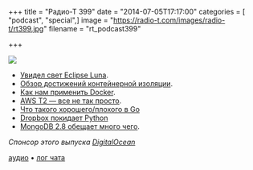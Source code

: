 +++
title = "Радио-Т 399"
date = "2014-07-05T17:17:00"
categories = [ "podcast", "special",]
image = "https://radio-t.com/images/radio-t/rt399.jpg"
filename = "rt_podcast399"

+++

![](https://radio-t.com/images/radio-t/rt399.jpg)

* [Увидел свет Eclipse Luna](http://www.opennet.ru/opennews/art.shtml?num=40081).
* [Обзор достижений контейнерной изоляции](http://www.opennet.ru/opennews/art.shtml?num=40126).
* [Как нам применить Docker](http://flux7.com/blogs/docker/8-ways-to-use-docker-in-the-real-world/).
* [AWS T2 — все не так просто](http://prsm.tc/KxrTgE).
* [Что такого хорошего/плохого в Go](http://zef.me/6191/the-march-towards-go)
* [Dropbox покидает Python](http://prsm.tc/kSUXjC)
* [MongoDB 2.8 обещает много чего](http://prsm.tc/2R6BsC).

_Спонсор этого выпуска [DigitalOcean](https://www.digitalocean.com)_

[аудио](https://cdn.radio-t.com/rt_podcast399.mp3) • [лог чата](http://chat.radio-t.com/logs/radio-t-399.html)
<audio src="https://cdn.radio-t.com/rt_podcast399.mp3" preload="none"></audio>
